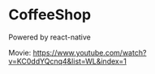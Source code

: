 # CoffeeShop
Powered by react-native

Movie:
https://www.youtube.com/watch?v=KC0ddYQcnq4&list=WL&index=1
